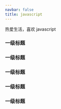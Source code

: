 ```yaml
---
navbar: false
title: javascript
---
```



热爱生活，喜欢 javascript

### 一级标题
### 一级标题
### 一级标题
### 一级标题
### 一级标题
